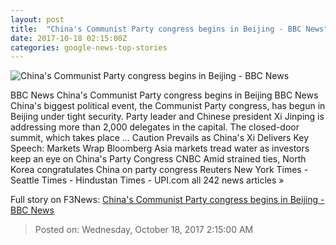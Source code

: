 ```yaml
---
layout: post
title:  "China's Communist Party congress begins in Beijing - BBC News"
date: 2017-10-18 02:15:00Z
categories: google-news-top-stories
---
```


![China's Communist Party congress begins in Beijing - BBC News](https://ichef.bbci.co.uk/images/ic/1024x576/p05k5223.jpg)

BBC News China's Communist Party congress begins in Beijing BBC News China's biggest political event, the Communist Party congress, has begun in Beijing under tight security. Party leader and Chinese president Xi Jinping is addressing more than 2,000 delegates in the capital. The closed-door summit, which takes place ... Caution Prevails as China's Xi Delivers Key Speech: Markets Wrap Bloomberg Asia markets tread water as investors keep an eye on China's Party Congress CNBC Amid strained ties, North Korea congratulates China on party congress Reuters New York Times - Seattle Times - Hindustan Times - UPI.com all 242 news articles »


Full story on F3News: [China's Communist Party congress begins in Beijing - BBC News](http://www.f3nws.com/n/tucNZ)

> Posted on: Wednesday, October 18, 2017 2:15:00 AM
